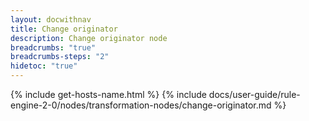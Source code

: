 ```yaml
---
layout: docwithnav
title: Change originator
description: Change originator node
breadcrumbs: "true"
breadcrumbs-steps: "2"
hidetoc: "true"
---
```


{% include get-hosts-name.html %}
{% include docs/user-guide/rule-engine-2-0/nodes/transformation-nodes/change-originator.md %}
